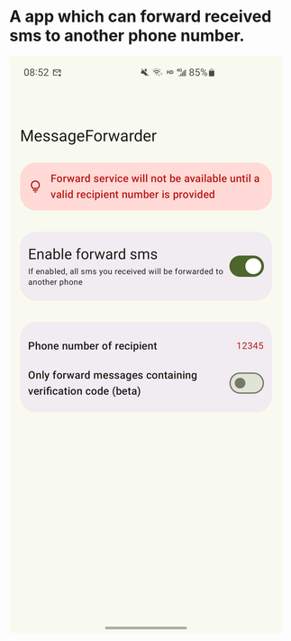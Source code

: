 # A app which can forward received sms to another phone number.

![screenshot](./screenshot/Screenshot_20240602_085257.png)